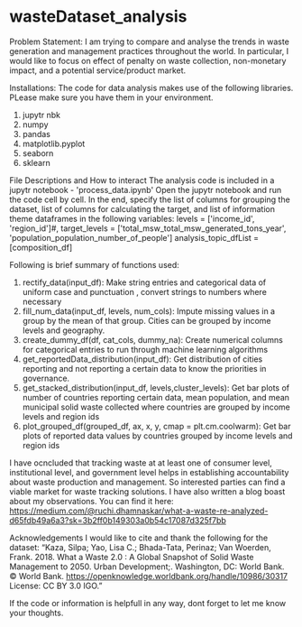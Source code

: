 # wasteDataset_analysis
Problem Statement:
I am trying to compare and analyse the trends in waste generation and management practices throughout the world. In particular, I would like to focus on effect of penalty on waste collection, non-monetary impact, and a potential service/product market.

Installations:
The code for data analysis makes use of the following libraries. PLease make sure you have them in your environment.
1. jupytr nbk
2. numpy
3. pandas
4. matplotlib.pyplot
5. seaborn
6. sklearn

File Descriptions and How to interact
The analysis code is included in a jupytr notebook - 'process_data.ipynb'
Open the jupytr notebook and run the code cell by cell.
In the end, specify the list of columns for grouping the dataset, list of columns for calculating the target, and list of information theme dataframes in the following variables:
          levels = ['income_id', 'region_id']#,
          target_levels = ['total_msw_total_msw_generated_tons_year', 'population_population_number_of_people']
          analysis_topic_dfList = [composition_df] 

Following is brief summary of functions used:
1. rectify_data(input_df): Make string entries and categorical data of uniform case and punctuation , convert strings to numbers where necessary
2. fill_num_data(input_df, levels, num_cols): Impute missing values in a group by the mean of that group. Cities can be grouped by income levels and geography. 
3. create_dummy_df(df, cat_cols, dummy_na): Create numerical columns for categorical entries to run through machine learning algorithms
4. get_reportedData_distribution(input_df): Get distribution of cities reporting and not reporting a certain data to know the priorities in governance. 
5. get_stacked_distribution(input_df, levels,cluster_levels): Get bar plots of number of countries reporting certain data, mean population, and mean municipal solid waste collected where countries are grouped by income levels and region ids
6. plot_grouped_df(grouped_df, ax,  x, y, cmap = plt.cm.coolwarm): Get bar plots of reported data values by countries grouped by income levels and region ids

I have ocncluded that tracking waste at at least one of consumer level, institutional level, and government level helps in establishing accountability about waste production and management. So interested parties can find a viable market for waste tracking solutions. I have also written a blog boast about my observations. You can find it here:
https://medium.com/@ruchi.dhamnaskar/what-a-waste-re-analyzed-d65fdb49a6a3?sk=3b2ff0b149303a0b54c17087d325f7bb


Acknowledgements
I would like to cite and thank the following for the dataset:
“Kaza, Silpa; Yao, Lisa C.; Bhada-Tata, Perinaz; Van Woerden, Frank. 2018. What a Waste 2.0 : A Global Snapshot of Solid Waste Management to 2050. Urban Development;. Washington, DC: World Bank. © World Bank. https://openknowledge.worldbank.org/handle/10986/30317 License: CC BY 3.0 IGO.”

If the code or information is helpfull in any way, dont forget to let me know your thoughts.
